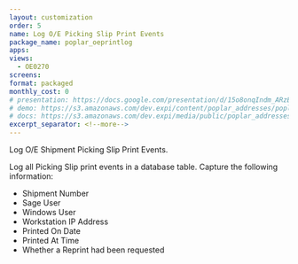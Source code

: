 ```yaml
---
layout: customization
order: 5
name: Log O/E Picking Slip Print Events
package_name: poplar_oeprintlog
apps:
views: 
  - OE0270
screens:
format: packaged
monthly_cost: 0
# presentation: https://docs.google.com/presentation/d/15o8onqIndm_ARzEtfFufTsxpMcCM2YxC9wkvMXzwmrM/edit?usp=sharing
# demo: https://s3.amazonaws.com/dev.expi/content/poplar_addresses/poplar_addresses_demo.mp4
# docs: https://s3.amazonaws.com/dev.expi/media/public/poplar_addresses-0.0.9/docs/index.html
excerpt_separator: <!--more-->
---
```

Log O/E Shipment Picking Slip Print Events.
<!--more-->

Log all Picking Slip print events in a database table. Capture the following
information:

- Shipment Number
- Sage User
- Windows User
- Workstation IP Address
- Printed On Date
- Printed At Time
- Whether a Reprint had been requested
